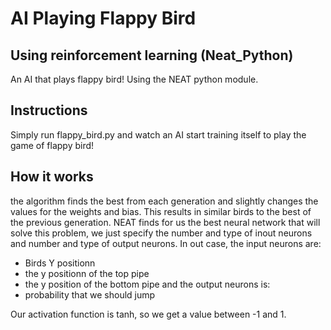 # AI Playing Flappy Bird

## Using reinforcement learning (Neat_Python)
An AI that plays flappy bird! Using the NEAT python module.

## Instructions
Simply run flappy_bird.py and watch an AI start training itself to play the game of flappy bird!

## How it works
the algorithm finds the best from each generation and slightly changes the values for the weights and bias. This results in similar birds to the best of the previous generation. NEAT finds for us the best neural network that will solve this problem, we just specify the number and type of inout neurons and number and type of output neurons. In out case, the input neurons are:
 * Birds Y positionn
 * the y positionn of the top pipe
 * the y position of the bottom pipe 
and the output neurons is:
 * probability that we should jump

Our activation function is tanh, so we get a value between -1 and 1. 